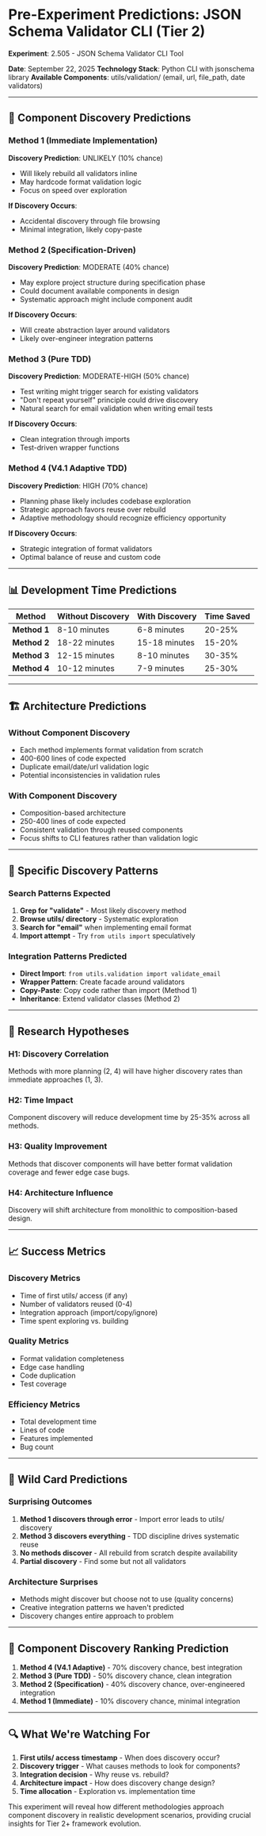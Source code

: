# Pre-Experiment Predictions: JSON Schema Validator CLI (Tier 2)

**Experiment**: 2.505 - JSON Schema Validator CLI Tool

**Date**: September 22, 2025
**Technology Stack**: Python CLI with jsonschema library
**Available Components**: utils/validation/ (email, url, file_path, date validators)

---

## 🔮 Component Discovery Predictions

### **Method 1 (Immediate Implementation)**
**Discovery Prediction**: UNLIKELY (10% chance)
- Will likely rebuild all validators inline
- May hardcode format validation logic
- Focus on speed over exploration

**If Discovery Occurs**:
- Accidental discovery through file browsing
- Minimal integration, likely copy-paste

### **Method 2 (Specification-Driven)**
**Discovery Prediction**: MODERATE (40% chance)
- May explore project structure during specification phase
- Could document available components in design
- Systematic approach might include component audit

**If Discovery Occurs**:
- Will create abstraction layer around validators
- Likely over-engineer integration patterns

### **Method 3 (Pure TDD)**
**Discovery Prediction**: MODERATE-HIGH (50% chance)
- Test writing might trigger search for existing validators
- "Don't repeat yourself" principle could drive discovery
- Natural search for email validation when writing email tests

**If Discovery Occurs**:
- Clean integration through imports
- Test-driven wrapper functions

### **Method 4 (V4.1 Adaptive TDD)**
**Discovery Prediction**: HIGH (70% chance)
- Planning phase likely includes codebase exploration
- Strategic approach favors reuse over rebuild
- Adaptive methodology should recognize efficiency opportunity

**If Discovery Occurs**:
- Strategic integration of format validators
- Optimal balance of reuse and custom code

---

## 📊 Development Time Predictions

| Method | **Without Discovery** | **With Discovery** | Time Saved |
|--------|----------------------|-------------------|------------|
| **Method 1** | 8-10 minutes | 6-8 minutes | 20-25% |
| **Method 2** | 18-22 minutes | 15-18 minutes | 15-20% |
| **Method 3** | 12-15 minutes | 8-10 minutes | 30-35% |
| **Method 4** | 10-12 minutes | 7-9 minutes | 25-30% |

---

## 🏗️ Architecture Predictions

### **Without Component Discovery**
- Each method implements format validation from scratch
- 400-600 lines of code expected
- Duplicate email/date/url validation logic
- Potential inconsistencies in validation rules

### **With Component Discovery**
- Composition-based architecture
- 250-400 lines of code expected
- Consistent validation through reused components
- Focus shifts to CLI features rather than validation logic

---

## 🎯 Specific Discovery Patterns

### **Search Patterns Expected**
1. **Grep for "validate"** - Most likely discovery method
2. **Browse utils/ directory** - Systematic exploration
3. **Search for "email"** when implementing email format
4. **Import attempt** - Try `from utils import` speculatively

### **Integration Patterns Predicted**
- **Direct Import**: `from utils.validation import validate_email`
- **Wrapper Pattern**: Create facade around validators
- **Copy-Paste**: Copy code rather than import (Method 1)
- **Inheritance**: Extend validator classes (Method 2)

---

## 🔬 Research Hypotheses

### **H1: Discovery Correlation**
Methods with more planning (2, 4) will have higher discovery rates than immediate approaches (1, 3).

### **H2: Time Impact**
Component discovery will reduce development time by 25-35% across all methods.

### **H3: Quality Improvement**
Methods that discover components will have better format validation coverage and fewer edge case bugs.

### **H4: Architecture Influence**
Discovery will shift architecture from monolithic to composition-based design.

---

## 📈 Success Metrics

### **Discovery Metrics**
- Time of first utils/ access (if any)
- Number of validators reused (0-4)
- Integration approach (import/copy/ignore)
- Time spent exploring vs. building

### **Quality Metrics**
- Format validation completeness
- Edge case handling
- Code duplication
- Test coverage

### **Efficiency Metrics**
- Total development time
- Lines of code
- Features implemented
- Bug count

---

## 🎪 Wild Card Predictions

### **Surprising Outcomes**
1. **Method 1 discovers through error** - Import error leads to utils/ discovery
2. **Method 3 discovers everything** - TDD discipline drives systematic reuse
3. **No methods discover** - All rebuild from scratch despite availability
4. **Partial discovery** - Find some but not all validators

### **Architecture Surprises**
- Methods might discover but choose not to use (quality concerns)
- Creative integration patterns we haven't predicted
- Discovery changes entire approach to problem

---

## 🏁 Component Discovery Ranking Prediction

1. **Method 4 (V4.1 Adaptive)** - 70% discovery chance, best integration
2. **Method 3 (Pure TDD)** - 50% discovery chance, clean integration
3. **Method 2 (Specification)** - 40% discovery chance, over-engineered integration
4. **Method 1 (Immediate)** - 10% discovery chance, minimal integration

---

## 🔍 What We're Watching For

1. **First utils/ access timestamp** - When does discovery occur?
2. **Discovery trigger** - What causes methods to look for components?
3. **Integration decision** - Why reuse vs. rebuild?
4. **Architecture impact** - How does discovery change design?
5. **Time allocation** - Exploration vs. implementation time

This experiment will reveal how different methodologies approach component discovery in realistic development scenarios, providing crucial insights for Tier 2+ framework evolution.